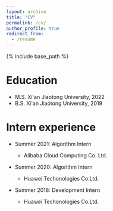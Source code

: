 ```yaml
---
layout: archive
title: "CV"
permalink: /cv/
author_profile: true
redirect_from:
  - /resume
---
```


{% include base_path %}



Education
======
* M.S. Xi'an Jiaotong University, 2022
* B.S. Xi'an Jiaotong University, 2019


Intern experience
======
* Summer 2021: Algorithm Intern
  * Alibaba Cloud Computing Co. Ltd.

* Summer 2020: Algorithm Intern
  * Huawei Techonologies Co.Ltd.

* Summer 2018: Development Intern
  * Huawei Techonologies Co.Ltd.





